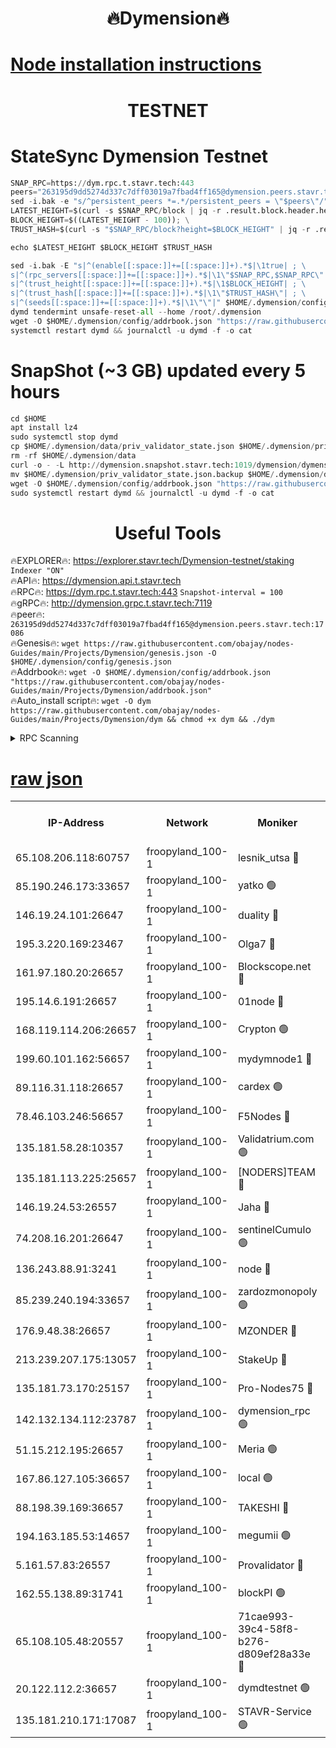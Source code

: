 <h1 align="center"> 🔥Dymension🔥</h1>

[Node installation instructions](https://github.com/obajay/nodes-Guides/tree/main/Projects/Dymension)
=

<h1 align="center"> TESTNET</h1>

# StateSync Dymension Testnet
```python
SNAP_RPC=https://dym.rpc.t.stavr.tech:443
peers="263195d9dd5274d337c7dff03019a7fbad4ff165@dymension.peers.stavr.tech:17086"
sed -i.bak -e "s/^persistent_peers *=.*/persistent_peers = \"$peers\"/" $HOME/.dymension/config/config.toml
LATEST_HEIGHT=$(curl -s $SNAP_RPC/block | jq -r .result.block.header.height); \
BLOCK_HEIGHT=$((LATEST_HEIGHT - 100)); \
TRUST_HASH=$(curl -s "$SNAP_RPC/block?height=$BLOCK_HEIGHT" | jq -r .result.block_id.hash)

echo $LATEST_HEIGHT $BLOCK_HEIGHT $TRUST_HASH

sed -i.bak -E "s|^(enable[[:space:]]+=[[:space:]]+).*$|\1true| ; \
s|^(rpc_servers[[:space:]]+=[[:space:]]+).*$|\1\"$SNAP_RPC,$SNAP_RPC\"| ; \
s|^(trust_height[[:space:]]+=[[:space:]]+).*$|\1$BLOCK_HEIGHT| ; \
s|^(trust_hash[[:space:]]+=[[:space:]]+).*$|\1\"$TRUST_HASH\"| ; \
s|^(seeds[[:space:]]+=[[:space:]]+).*$|\1\"\"|" $HOME/.dymension/config/config.toml
dymd tendermint unsafe-reset-all --home /root/.dymension
wget -O $HOME/.dymension/config/addrbook.json "https://raw.githubusercontent.com/obajay/nodes-Guides/main/Projects/Dymension/addrbook.json"
systemctl restart dymd && journalctl -u dymd -f -o cat

```
# SnapShot (~3 GB) updated every 5 hours
```python
cd $HOME
apt install lz4
sudo systemctl stop dymd
cp $HOME/.dymension/data/priv_validator_state.json $HOME/.dymension/priv_validator_state.json.backup
rm -rf $HOME/.dymension/data
curl -o - -L http://dymension.snapshot.stavr.tech:1019/dymension/dymension-snap.tar.lz4 | lz4 -c -d - | tar -x -C $HOME/.dymension --strip-components 2
mv $HOME/.dymension/priv_validator_state.json.backup $HOME/.dymension/data/priv_validator_state.json
wget -O $HOME/.dymension/config/addrbook.json "https://raw.githubusercontent.com/obajay/nodes-Guides/main/Projects/Dymension/addrbook.json"
sudo systemctl restart dymd && journalctl -u dymd -f -o cat
```

 <h1 align="center"> Useful Tools</h1>

🔥EXPLORER🔥:     https://explorer.stavr.tech/Dymension-testnet/staking        `Indexer "ON"` \
🔥API🔥:          https://dymension.api.t.stavr.tech \
🔥RPC🔥:          https://dym.rpc.t.stavr.tech:443                  `Snapshot-interval = 100` \
🔥gRPC🔥:         http://dymension.grpc.t.stavr.tech:7119 \
🔥peer🔥:         `263195d9dd5274d337c7dff03019a7fbad4ff165@dymension.peers.stavr.tech:17086` \
🔥Genesis🔥:     ```wget https://raw.githubusercontent.com/obajay/nodes-Guides/main/Projects/Dymension/genesis.json -O $HOME/.dymension/config/genesis.json``` \
🔥Addrbook🔥:    ```wget -O $HOME/.dymension/config/addrbook.json "https://raw.githubusercontent.com/obajay/nodes-Guides/main/Projects/Dymension/addrbook.json"``` \
🔥Auto_install script🔥: ```wget -O dym https://raw.githubusercontent.com/obajay/nodes-Guides/main/Projects/Dymension/dym && chmod +x dym && ./dym```

<details>
<summary>RPC Scanning</summary>

<h2 align="center"> We scan nodes in real time every 4 hours. And we provide the final result of RPC endpoints.
We cannot influence the operation of these nodes in any way. </h2>


```python
If Voting Power is higher than 0 --> then the Node is a validator of the network and may be subject to attack and be a potential threat to the chain.
```
```python
We marked such validators with a red symbol
```

</details>

[raw json](https://rpc-check.dymt.stavr.tech/dymt/rpc-dymt-result.json)
=


<table><tr><th>IP-Address</th><th>Network</th><th>Moniker</th><th>Latest Block Height</th><th>Earliest Block Height</th><th>Catching Up</th><th>Voting Power</th><th>Scan Time</th></tr><tr><td>65.108.206.118:60757</td><td>froopyland_100-1</td><td>lesnik_utsa 🔴</td><td>1463088</td><td>1</td><td>False</td><td>1</td><td>2023-11-28T16:15:31.339302163UTC</td></tr><tr><td>85.190.246.173:33657</td><td>froopyland_100-1</td><td>yatko 🟢</td><td>1463090</td><td>1</td><td>False</td><td>0</td><td>2023-11-28T16:15:40.832792587UTC</td></tr><tr><td>146.19.24.101:26647</td><td>froopyland_100-1</td><td>duality 🔴</td><td>1463091</td><td>1</td><td>False</td><td>1</td><td>2023-11-28T16:15:45.944448234UTC</td></tr><tr><td>195.3.220.169:23467</td><td>froopyland_100-1</td><td>Olga7 🔴</td><td>1463093</td><td>1</td><td>False</td><td>1</td><td>2023-11-28T16:15:58.337025461UTC</td></tr><tr><td>161.97.180.20:26657</td><td>froopyland_100-1</td><td>Blockscope.net 🔴</td><td>1463094</td><td>1</td><td>False</td><td>1</td><td>2023-11-28T16:16:03.151405792UTC</td></tr><tr><td>195.14.6.191:26657</td><td>froopyland_100-1</td><td>01node 🔴</td><td>1463094</td><td>1</td><td>False</td><td>1</td><td>2023-11-28T16:16:03.761395307UTC</td></tr><tr><td>168.119.114.206:26657</td><td>froopyland_100-1</td><td>Crypton 🟢</td><td>1463094</td><td>1</td><td>False</td><td>0</td><td>2023-11-28T16:16:04.047644667UTC</td></tr><tr><td>199.60.101.162:56657</td><td>froopyland_100-1</td><td>mydymnode1 🔴</td><td>1463088</td><td>106001</td><td>False</td><td>1</td><td>2023-11-28T16:15:32.007551184UTC</td></tr><tr><td>89.116.31.118:26657</td><td>froopyland_100-1</td><td>cardex 🟢</td><td>1463089</td><td>293001</td><td>False</td><td>0</td><td>2023-11-28T16:15:38.429503332UTC</td></tr><tr><td>78.46.103.246:56657</td><td>froopyland_100-1</td><td>F5Nodes 🔴</td><td>1463088</td><td>407001</td><td>False</td><td>1</td><td>2023-11-28T16:15:28.124468954UTC</td></tr><tr><td>135.181.58.28:10357</td><td>froopyland_100-1</td><td>Validatrium.com 🟢</td><td>1463091</td><td>591001</td><td>False</td><td>0</td><td>2023-11-28T16:15:50.393051296UTC</td></tr><tr><td>135.181.113.225:25657</td><td>froopyland_100-1</td><td>[NODERS]TEAM 🔴</td><td>1463092</td><td>737456</td><td>False</td><td>1</td><td>2023-11-28T16:15:50.759834267UTC</td></tr><tr><td>146.19.24.53:26557</td><td>froopyland_100-1</td><td>Jaha 🔴</td><td>1463092</td><td>737456</td><td>False</td><td>1</td><td>2023-11-28T16:15:51.215283900UTC</td></tr><tr><td>74.208.16.201:26647</td><td>froopyland_100-1</td><td>sentinelCumulo 🟢</td><td>1463086</td><td>820001</td><td>False</td><td>0</td><td>2023-11-28T16:15:20.373086037UTC</td></tr><tr><td>136.243.88.91:3241</td><td>froopyland_100-1</td><td>node 🔴</td><td>1463092</td><td>922548</td><td>False</td><td>1</td><td>2023-11-28T16:15:51.482881216UTC</td></tr><tr><td>85.239.240.194:33657</td><td>froopyland_100-1</td><td>zardozmonopoly 🟢</td><td>1463095</td><td>935165</td><td>False</td><td>0</td><td>2023-11-28T16:16:09.940167075UTC</td></tr><tr><td>176.9.48.38:26657</td><td>froopyland_100-1</td><td>MZONDER 🔴</td><td>1463093</td><td>1006001</td><td>False</td><td>1</td><td>2023-11-28T16:15:57.884526420UTC</td></tr><tr><td>213.239.207.175:13057</td><td>froopyland_100-1</td><td>StakeUp 🔴</td><td>1463094</td><td>1150548</td><td>False</td><td>1</td><td>2023-11-28T16:16:06.345535357UTC</td></tr><tr><td>135.181.73.170:25157</td><td>froopyland_100-1</td><td>Pro-Nodes75 🔴</td><td>1463088</td><td>1163088</td><td>False</td><td>1</td><td>2023-11-28T16:15:28.901812506UTC</td></tr><tr><td>142.132.134.112:23787</td><td>froopyland_100-1</td><td>dymension_rpc 🟢</td><td>1463090</td><td>1163090</td><td>False</td><td>0</td><td>2023-11-28T16:15:43.103928595UTC</td></tr><tr><td>51.15.212.195:26657</td><td>froopyland_100-1</td><td>Meria 🟢</td><td>1463086</td><td>1238063</td><td>False</td><td>0</td><td>2023-11-28T16:15:16.891535472UTC</td></tr><tr><td>167.86.127.105:36657</td><td>froopyland_100-1</td><td>local 🟢</td><td>1463093</td><td>1318001</td><td>False</td><td>0</td><td>2023-11-28T16:16:00.688261378UTC</td></tr><tr><td>88.198.39.169:36657</td><td>froopyland_100-1</td><td>TAKESHI 🔴</td><td>1463086</td><td>1330001</td><td>False</td><td>1</td><td>2023-11-28T16:15:20.633926133UTC</td></tr><tr><td>194.163.185.53:14657</td><td>froopyland_100-1</td><td>megumii 🟢</td><td>1463088</td><td>1390788</td><td>False</td><td>0</td><td>2023-11-28T16:15:28.525608620UTC</td></tr><tr><td>5.161.57.83:26557</td><td>froopyland_100-1</td><td>Provalidator 🔴</td><td>1463086</td><td>1414689</td><td>False</td><td>1</td><td>2023-11-28T16:15:17.527652884UTC</td></tr><tr><td>162.55.138.89:31741</td><td>froopyland_100-1</td><td>blockPI 🟢</td><td>1463094</td><td>1435053</td><td>False</td><td>0</td><td>2023-11-28T16:16:03.405293554UTC</td></tr><tr><td>65.108.105.48:20557</td><td>froopyland_100-1</td><td>71cae993-39c4-58f8-b276-d809ef28a33e 🔴</td><td>1463090</td><td>1450001</td><td>False</td><td>1</td><td>2023-11-28T16:15:43.459309452UTC</td></tr><tr><td>20.122.112.2:36657</td><td>froopyland_100-1</td><td>dymdtestnet 🟢</td><td>1463087</td><td>1457259</td><td>False</td><td>0</td><td>2023-11-28T16:15:23.390024275UTC</td></tr><tr><td>135.181.210.171:17087</td><td>froopyland_100-1</td><td>STAVR-Service 🟢</td><td>1463087</td><td>1460937</td><td>False</td><td>0</td><td>2023-11-28T16:15:23.765187328UTC</td></tr></table>
